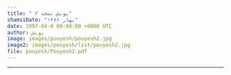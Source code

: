 ```yaml
---
title: " پویش نسخه ۲"
shamsiDate: "بهار ۱۳۷۶"
date: 1997-04-0 00:00:00 +0000 UTC
author: پویش
image: images/pouyesh/pouyesh2.jpg
image2: images/pouyesh/list/pouyesh2.jpg
file: pouyesh/Pouyesh2.pdf
---
```


----
